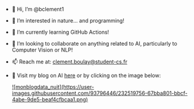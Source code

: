 - 👋 Hi, I’m @bclement1
- 👀 I’m interested in nature... and programming!
- 🌱 I’m currently learning GitHub Actions!
- 💞️ I’m looking to collaborate on anything related to AI, particularly to Computer Vision or NLP!
- 📫 Reach me at: clement.boulay@student-cs.fr

- 🤖 Visit my blog on AI <a href="https://bclement1.github.io">here</a> or by clicking on the image below: <br>
  <p>
  <a href="https://bclement1.github.io">![monblogdata_nuit](https://user-images.githubusercontent.com/93796446/232519756-67bba801-bbcf-4abe-9de5-beaf4cfbcaa1.png)</a>
  </p>

<!---
bclement1/bclement1 is a ✨ special ✨ repository because its `README.md` (this file) appears on your GitHub profile.
You can click the Preview link to take a look at your changes.
--->
